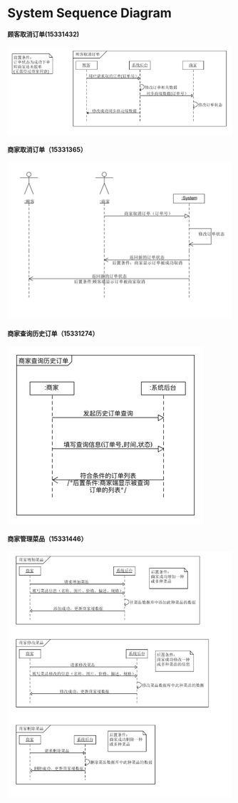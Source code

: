 # System Sequence Diagram

#### 顾客取消订单(15331432)  

![顾客取消订单](img/顾客取消订单.png)

#### 商家取消订单（15331365）

![商家取消订单](img/商家取消订单.png)

#### 商家查询历史订单（15331274）

![商家查询历史订单](img/商家查询历史订单.png)

#### 商家管理菜品（15331446）

![商家管理菜品](img/商家管理菜品.png)